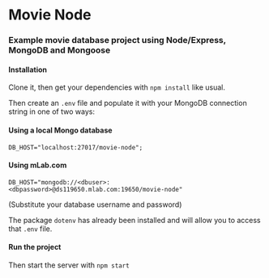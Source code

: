 # Movie Node

### Example movie database project using Node/Express, MongoDB and Mongoose

#### Installation
Clone it, then get your dependencies with `npm install` like usual.

Then create an `.env` file and populate it with your MongoDB connection string in one of two ways:

#### Using a local Mongo database

```
DB_HOST="localhost:27017/movie-node";
```

#### Using mLab.com

```
DB_HOST="mongodb://<dbuser>:<dbpassword>@ds119650.mlab.com:19650/movie-node"
````

(Substitute your database username and password)

The package `dotenv` has already been installed and will allow you to access that `.env` file.

#### Run the project
Then start the server with `npm start`